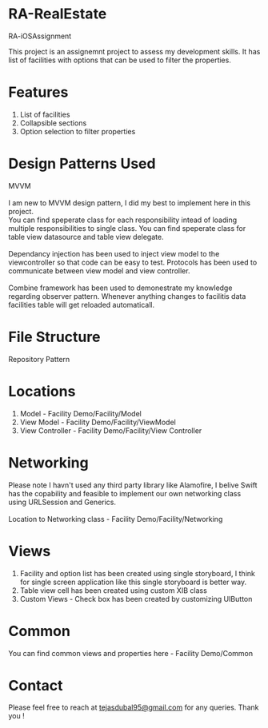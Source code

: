 # RA-RealEstate
RA-iOSAssignment

This project is an assignemnt project to assess my development skills. It has list of facilities with options that can be used to filter the properties. 

# Features
1. List of facilities
2. Collapsible sections
3. Option selection to filter properties

# Design Patterns Used
MVVM 
<br><br>I am new to MVVM design pattern, I did my best to implement here in this project. 
<br>You can find speperate class for each responsibility intead of loading multiple responsibilities to single class. You can find speperate class for table view datasource and table view delegate.
<br><br>Dependancy injection has been used to inject view model to the viewcontroller so that code can be easy to test. Protocols has been used to communicate between view model and view controller.
<br><br>Combine framework has been used to demonestrate my knowledge regarding observer pattern. Whenever anything changes to facilitis data facilities table will get reloaded automaticall. 

# File Structure 
Repository Pattern 

# Locations
1. Model - Facility Demo/Facility/Model
2. View Model - Facility Demo/Facility/ViewModel
3. View Controller - Facility Demo/Facility/View Controller

# Networking
Please note I havn't used any third party library like Alamofire, I belive Swift has the copability and feasible to implement our own networking class using URLSession and Generics. <br><br>Location to Networking class - Facility Demo/Facility/Networking

# Views
1. Facility and option list has been created using single storyboard, I think for single screen application like this single storyboard is better way.
2. Table view cell has been created using custom XIB class 
3. Custom Views - Check box has been created by customizing UIButton

# Common
You can find common views and properties here - Facility Demo/Common

# Contact
Please feel free to reach at tejasdubal95@gmail.com for any queries. Thank you !


